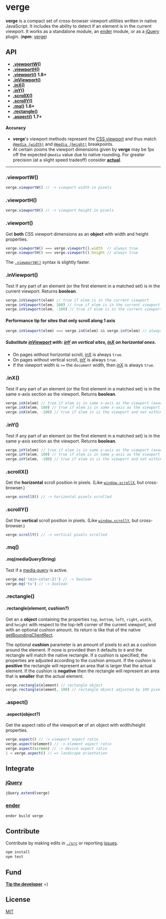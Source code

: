 # verge

<b>verge</b> is a compact set of cross-browser viewport utilities written in native JavaScript. It includes the ability to detect if an element is in the current viewport. It works as a standalone module, an [ender](#ender) module, or as a [jQuery](#jquery) plugin. (<b>npm</b>: [verge](https://www.npmjs.org/package/verge))

## API

- <a href="#viewportw"><b>.viewportW()</b></a>
- <a href="#viewporth"><b>.viewportH()</b></a>
- <a href="#viewport"><b>.viewport()</b></a> <b>1.8+</b>
- <a href="#inviewport"><b>.inViewport()</b></a>
- <a href="#inx"><b>.inX()</b></a>
- <a href="#iny"><b>.inY()</b></a>
- <a href="#scrollx"><b>.scrollX()</b></a>
- <a href="#scrolly"><b>.scrollY()</b></a>
- <a href="#mq"><b>.mq()</b></a> <b>1.6+</b>
- <a href="#rectangle"><b>.rectangle()</b></a>
- <a href="#aspect"><b>.aspect()</b></a> <b>1.7+</b>

#### Accuracy

- <b>verge</b>'s viewport methods represent the [CSS viewport](http://www.w3.org/TR/CSS2/visuren.html#viewport) and thus match [`@media (width)`](http://dev.w3.org/csswg/mediaqueries4/#width) and [`@media (height)`](http://dev.w3.org/csswg/mediaqueries4/#height) breakpoints.
- At certain zooms the viewport dimensions given by <b>verge</b> may be 1px off the expected `@media` value due to native rounding. For greater precision (at a slight speed tradeoff) consider [<b>actual</b>](https://github.com/ryanve/actual).

***

### .viewportW()

```js
verge.viewportW() // -> viewport width in pixels
```

### .viewportH()

```js
verge.viewportH() // -> viewport height in pixels
```

### .viewport()

Get <b>both</b> CSS viewport dimensions as an <b>object</b> with width and height properties.

```js
verge.viewportW() === verge.viewport().width  // always true
verge.viewportH() === verge.viewport().height // always true
```

The [`.viewportW()`](#viewportw) syntax is slightly faster.

### .inViewport()

Test if any part of an element (or the first element in a matched set) is in the current viewport. Returns **boolean**.

```js
verge.inViewport(elem) // true if elem is in the current viewport
verge.inViewport(elem, 100) // true if elem is in the current viewport or within 100px of it
verge.inViewport(elem, -100) // true if elem is in the current viewport and not within 99px of the edge
```

#### Performance tip for sites that only scroll along **1** axis

```js
verge.inViewport(elem) === verge.inX(elem) && verge.inY(elem) // always true
```

##### Substitute [inViewport](#inviewport) with: [inY](#iny) on *vertical* sites, [inX](#inx) on *horizontal* ones.

- On pages without horizontal scroll, [inX](#inx) is always `true`.
- On pages without vertical scroll, [inY](#iny) is always `true`.
- If the viewport width is `>=` the `document` width, then [inX](#inx) is always `true`.

### .inX()

Test if any part of an element (or the first element in a matched set) is in the same x-axis section as the viewport. Returns **boolean**.

```js
verge.inX(elem) // true if elem is in same x-axis as the viewport (exact)
verge.inX(elem, 100) // true if elem is in same x-axis as the viewport or within 100px of it
verge.inX(elem, -100) // true if elem in is the viewport and not within 99px of the edge
```

### .inY()

Test if any part of an element (or the first element in a matched set) is in the same y-axis section as the viewport. Returns **boolean**.

```js
verge.inY(elem) // true if elem is in same y-axis as the viewport (exact)
verge.inY(elem, 100) // true if elem is in same y-axis as the viewport or within 100px of it
verge.inY(elem, -100) // true if elem in is the viewport and not within 99px of the edge
```

### .scrollX()

Get the <b>horizontal</b> scroll position in pixels. (Like [`window.scrollX`](https://developer.mozilla.org/en-US/docs/Web/API/Window.scrollX), but cross-browser.)

```js
verge.scrollX() // -> horizontal pixels scrolled
```

### .scrollY()

Get the <b>vertical</b> scroll position in pixels. (Like [`window.scrollY`](https://developer.mozilla.org/en-US/docs/Web/API/Window.scrollY), but cross-browser.)

```js
verge.scrollY() // -> vertical pixels scrolled
```

### .mq()
#### .mq(mediaQueryString)

Test if a [media query](http://airve.com/mq/) is active.

```js
verge.mq('(min-color:2)') // -> boolean
verge.mq('tv') // -> boolean
```

### .rectangle()
#### .rectangle(element, cushion?)

Get an a <b>object</b> containing the properties `top`, `bottom`, `left`, `right`, `width`, and `height` with respect to the top-left corner of the current viewport, and with an optional cushion amount. Its return is like that of the native [getBoundingClientRect](https://developer.mozilla.org/en/DOM/element.getBoundingClientRect).

The optional <b>cushion</b> parameter is an amount of pixels to act as a cushion around the element. If none is provided then it defaults to `0` and the rectangle will match the native rectangle. If a cushion is specified, the properties are adjusted according to the cushion amount. If the cushion is **positive** the rectangle will represent an area that is larger that the actual element. If the cushion is **negative** then the rectangle will represent an area that is **smaller** that the actual element.

```js
verge.rectangle(element) // rectangle object
verge.rectangle(element, 100) // rectangle object adjusted by 100 pixels
```

### .aspect()
#### .aspect(object?)

Get the aspect ratio of the viewport <b>or</b> of an object with width/height properties.

```js
verge.aspect() // -> viewport aspect ratio
verge.aspect(element) // -> element aspect ratio
verge.aspect(screen) // -> device aspect ratio
1 < verge.aspect() // => landscape orientation
```

## Integrate

### [jQuery](http://jquery.com)

```js
jQuery.extend(verge)
```

### [ender](https://github.com/ender-js)

```sh
ender build verge
```

## Contribute

Contribute by making edits in [`./src`](./src) or reporting [issues](../../issues).

```sh
npm install
npm test
```

## Fund

<b>[Tip the developer](https://www.gittip.com/ryanve/)</b> =)

## License

[MIT](http://opensource.org/licenses/MIT)
